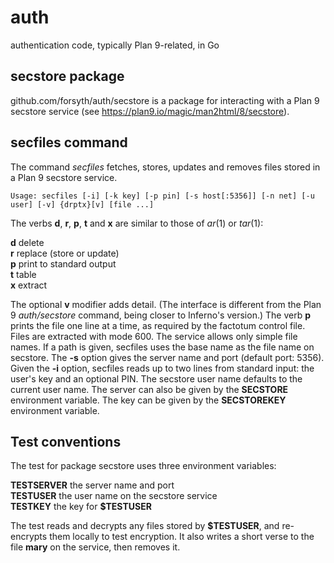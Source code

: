 # auth
authentication code, typically Plan 9-related, in Go

## secstore package
github.com/forsyth/auth/secstore is a package for interacting with a Plan 9 secstore service
(see https://plan9.io/magic/man2html/8/secstore).

## secfiles command
The command *secfiles* fetches, stores, updates and removes
files stored in a Plan 9 secstore service.

	Usage: secfiles [-i] [-k key] [-p pin] [-s host[:5356]] [-n net] [-u user] [-v] {drptx}[v] [file ...]

The verbs **d**, **r**, **p**, **t** and **x** are similar to those of *ar*(1) or *tar*(1):

**d** delete  
**r** replace (store or update)  
**p** print to standard output  
**t** table  
**x** extract  

The optional **v** modifier adds detail.
(The interface is different from the Plan 9 *auth/secstore* command, being closer to Inferno's version.)
The verb **p** prints the file one line at a time, as required by the factotum control file.
Files are extracted with mode 600.
The service allows only simple file names. If a path is given, secfiles uses the base name as the file name on secstore.
The **-s** option gives the server name and port (default port: 5356).
Given the **-i** option, secfiles reads up to two lines from standard input: the user's key and an optional PIN.
The secstore user name defaults to the current user name.
The server can also be given by the **SECSTORE** environment variable.
The key can be given by the **SECSTOREKEY** environment variable.

## Test conventions
The test for package secstore uses three environment variables:

**TESTSERVER** the server name and port  
**TESTUSER** the user name on the secstore service  
**TESTKEY** the key for **$TESTUSER**  

The test reads and decrypts any files stored by **$TESTUSER**,
and re-encrypts them locally to test encryption.
It also writes a short verse to the file **mary** on the service, then removes it.
